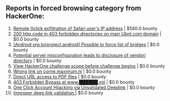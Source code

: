 ## Reports in forced browsing category from HackerOne:
1. [Remote 0click exfiltration of Safari user's IP address](https://hackerone.com/reports/1392211) | $560.0 bounty
2. [200 http code in 403 forbidden directories on main Ubnt.com domain](https://hackerone.com/reports/220150) | $0.0 bounty
3. [[Android org.torproject.android] Possible to force list of bridges](https://hackerone.com/reports/252626) | $0.0 bounty
4. [Potential server misconfiguration leads to disclosure of vendor/ directory](https://hackerone.com/reports/271391) | $0.0 bounty
5. [View HackerOne challenge scope before challenge begins](https://hackerone.com/reports/565736) | $0.0 bounty
6. [Wrong link on corne.maximum.nl](https://hackerone.com/reports/643446) | $0.0 bounty
7. [Direct URL access to PDF files](https://hackerone.com/reports/263780) | $0.0 bounty
8. [403 Forbidden Bypass at www.██████.mil](https://hackerone.com/reports/991717) | $0.0 bounty
9. [One Click Account Hijacking via Unvalidated Deeplink](https://hackerone.com/reports/1500614) | $0.0 bounty
10. [Improper deep link validation ](https://hackerone.com/reports/1087744) | $0.0 bounty
